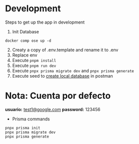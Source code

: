 # Development
Steps to get up the app in development

1. Init Database
```
docker comp ose up -d
```
2. Creaty a copy of .env.template and rename it to .env
3. Replace env
4. Execute ```pnpm install```
5. Execute ```pnpm run dev```
6. Execute ```pnpx prisma migrate dev``` and ```pnpx prisma generate```
7. Execute seed to [create local database](localhost:3000/api/seed) in postman

# Nota: Cuenta por defecto
__usuario:__ test1@google.com
__password:__ 123456


* Prisma commands
```
pnpx prisma init
pnpx prisma migrate dev
pnpx prisma generate
```